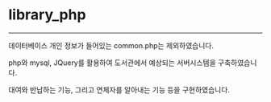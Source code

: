 # library_php

---

데이터베이스 개인 정보가 들어있는 common.php는 제외하였습니다. 

php와 mysql, JQuery를 활용하여 도서관에서 예상되는 서버시스템을 구축하였습니다. 

대여와 반납하는 기능, 그리고 연체자를 알아내는 기능 등을 구현하였습니다. 
